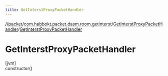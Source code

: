 ```yaml
---
title: GetInterstProxyPacketHandler
---
```

//[packet](../../../index.html)/[com.habbokt.packet.dasm.room.getinterst](../index.html)/[GetInterstProxyPacketHandler](index.html)/[GetInterstProxyPacketHandler](-get-interst-proxy-packet-handler.html)



# GetInterstProxyPacketHandler



[jvm]\
constructor()




